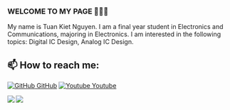 ### WELCOME TO MY PAGE 👋👋👋
My name is Tuan Kiet Nguyen. I am a final year student in Electronics and Communications, majoring in Electronics. I am interested in the following topics: Digital IC Design, Analog IC Design.
## 📫 How to reach me: 

[![GitHub](https://i.stack.imgur.com/tskMh.png) GitHub](https://github.com/85NTK) [![Youtube](https://github.com/uvipen/introduction/blob/main/Youtube.png) Youtube](https://www.youtube.com/channel/UCt9dAc3jzg2woM-4oFNx9bg)

<a href="https://github.com/85NTK/Bitcell_8T/">
  <!-- Change the `github-readme-stats.anuraghazra1.vercel.app` to `github-readme-stats.vercel.app`  -->
  <img align="left" src="https://github-readme-stats.anuraghazra1.vercel.app/api/pin/?username=85NTK&repo=Bitcell_8T&theme=radical" />
</a> 
<a href="https://github.com/85NTK/CPU_16bit/">
  <!-- Change the `github-readme-stats.anuraghazra1.vercel.app` to `github-readme-stats.vercel.app`  -->
  <img align="center" src="https://github-readme-stats.anuraghazra1.vercel.app/api/pin/?username=85NTK&repo=CPU_16bit&theme=merko" />
</a>


